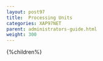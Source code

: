 ```yaml
---
layout: post97
title:  Processing Units
categories: XAP97NET
parent: administrators-guide.html
weight: 300
---
```



{%children%}